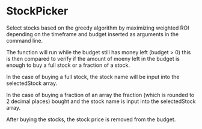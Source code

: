 # StockPicker

Select stocks based on the greedy algorithm by maximizing weighted ROI depending
on the timeframe and budget inserted as arguments in the command line.

The function will run while the budget still has money left (budget > 0) this is then 
compared to verify if the amount of moeny left in the budget is enough to buy a full stock
or a fraction of a stock. 

In the case of buying a full stock, the stock name will be input into the selectedStock 
array.

In the case of buying a fraction of an array the fraction 
(which is rounded to 2 decimal places) bought and the stock name is input into the 
selectedStock array.

After buying the stocks, the stock price is removed from the budget.
